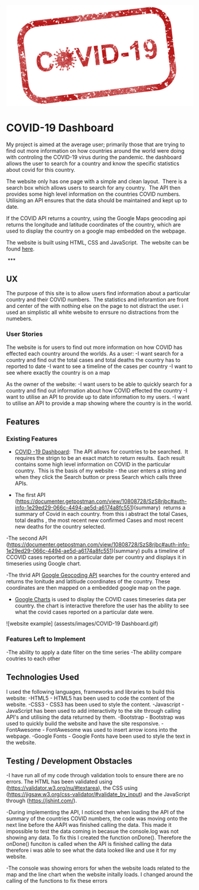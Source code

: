 ![COVID LOGO](assests/images/logo.png)

# COVID-19 Dashboard

My project is aimed at the average user; primarily those that are trying to find out more information on how countries around the world were doing with controling the COVID-19 virus during the pandemic. the dashboard allows the user to search for a country and know the specific statistics about covid for this country.

The website only has one page with a simple and clean layout.  There is a search box which allows users to search for any country.  The API then provides some high level information on the countries COVID numbers.  Utilising an API ensures that the data should be maintained and kept up to date.

If the COVID API returns a country, using the Google Maps geocoding api returns the longitude and latitude coordinates of the country, which are used to display the country on a google map embedded on the webpage. 

The website is built using HTML, CSS and JavaScript.  The website can be found [here]().

 ***

## UX
The purpose of this site is to allow users find information about a particular country and their COVID numbers.  The statistics and inforamtion are front and center of the with nothing else on the page to not distract the user. i used an simplistic all white website to enrsure no distractions from the numebers. 

### User Stories
The website is for users to find out more information on how COVID has effected each country around the worlds. As a user:
-I want search for a country and find out the total cases and total deaths the country has to reported to date
-I want to see a timeline of the cases per country
-I want to see where exactly the country is on a map 

As the owner of the website:
-I want users to be able to quickly search for a country and find out information about how COVID effected the country
-I want to utilise an API to provide up to date information to my users.
-I want to utilise an API to provide a map showing where the country is in the world.


## Features

### Existing Features
- [COVID -19 Dashboard]():  The API allows for countries to be searched.  It requires the strign to be an exact match to return results.  Each result contains some high level information on COVID in the particular country.  This is the basis of my website - the user enters a string and when they click the Search button or press Search which calls three APIs.

- The first API (https://documenter.getpostman.com/view/10808728/SzS8rjbc#auth-info-1e29ed29-066c-4494-ae5d-a6174a8fc551)(summary)  returns a summary of Covid in each country. from this i abstract the total Cases, total deaths , the most recent new confirmed Cases and most recent new deaths for the country selected. 

-The second API (https://documenter.getpostman.com/view/10808728/SzS8rjbc#auth-info-1e29ed29-066c-4494-ae5d-a6174a8fc551)(summary) pulls a timeline of CCOVID cases reported on a particular date per country and displays it in timeseries using Google chart. 

-The thrid API [Google Geocoding API](https://developers.google.com/maps/documentation/geocoding/overview) searches for the country entered and returns the lonitude and latitiude coordinates of the country. These coordinates are then mapped on a embedded google map on the page. 

- [Google Charts](https://developers.google.com/chart/interactive/docs/gallery/linechart) is used to display the COVID cases timeseries data per country. the chart is interactive therefore the user has the ability to see what the covid cases reported on a particular date were.



![website example] (assests/images/COVID-19 Dashboard.gif)

### Features Left to Implement
-The ability to apply a date filter on the time series 
-The ability compare coutries to each other

## Technologies Used
I used the following languages, frameworks and libraries to build this website:
-HTML5 - HTML5 has been used to code the content of the website.
-CSS3 - CSS3 has been used to style the content.
-Javascript - JavaScript has been used to add interactivity to the site through calling API's and utilising the data returned by them.
-Bootstrap - Bootstrap was used to quickly build the website and have the site responsive.
-FontAwesome - FontAwesome was used to insert arrow icons into the webpage.
-Google Fonts - Google Fonts have been used to style the text in the website. 

## Testing / Development Obstacles

-I have run all of my code through validation tools to ensure there are no errors. The HTML has been validated using (https://validator.w3.org/nu/#textarea), the CSS using (https://jigsaw.w3.org/css-validator/#validate_by_input) and the JavaScript through (https://jshint.com/).

-During implementing the API, I noticed then when loading the API of the summary of the countries COVID numbers, the code was moving onto the next line before the AAPI was finished calling the data. This made it impossible to test the data coming in becasue the console.log was not showing any data. To fix this I created the function onDone(). Therefore the onDone() funciton is called when the API is finished calling the data therefore i was able to see what the data looked like and use it for my website.

-The console was showing errors for when the website loads related to the map and the line chart when the website initally loads. I changed around the calling of the functions to fix these errors
